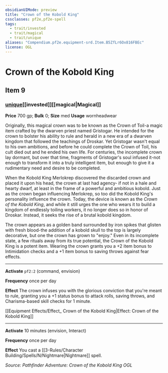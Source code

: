 ```yaml
---
obsidianUIMode: preview
title: "Crown of the Kobold King"
cssclasses: pf2e,pf2e-spell
tags:
  - trait/invested
  - trait/magical
  - trait/unique
aliases: "Compendium.pf2e.equipment-srd.Item.B5ZfLr6Ox816FBEc"
license: OGL
---
```

# Crown of the Kobold King
## Item 9
### [unique](unique.md "Unique Rarity Trait")[[invested]][[magical|Magical]]


**Price** 700 gp; 
**Bulk** 0; **Size** med
**Usage** wornheadwear

Originally, this magical crown was to be known as the Crown of Toil-a magic item crafted by the dwarven priest named Gristogar. He intended for the crown to bolster his ability to rule and herald in a new era of a dwarven kingdom that followed the teachings of Droskar. Yet Gristogar wasn't equal to his own ambitions, and before he could complete the Crown of Toil, his cult died out and he ended his own life. For centuries, the incomplete crown lay dormant, but over that time, fragments of Gristogar's soul infused it-not enough to transform it into a truly intelligent item, but enough to give it a rudimentary need and desire to be completed.

When the Kobold King Merlokrep discovered the discarded crown and placed it upon his head, the crown at last had agency- if not in a hale and hearty dwarf, at least in the frame of a powerful and ambitious kobold. Just as the crown began influencing Merlokrep, so too did the Kobold King's personality influence the crown. Today, the device is known as the _Crown of the Kobold King_, and while it still urges the one who wears it to build a kingdom of endlessly toiling workers, it no longer does so in honor of Droskar. Instead, it seeks the rise of a brutal kobold kingdom.

The crown appears as a golden band surrounded by iron spikes that glisten with fresh blood-the addition of a kobold skull to the top is largely decorative, but one the crown has grown to "enjoy." Even in its incomplete state, a few rituals away from its true potential, the Crown of the Kobold King is a potent item. Wearing the crown grants you a +2 item bonus to Intimidation checks and a +1 item bonus to saving throws against fear effects.

* * *

**Activate** `pf2:2` (command, envision)

**Frequency** once per day

**Effect** The crown infuses you with the glorious conviction that you're meant to rule, granting you a +1 status bonus to attack rolls, saving throws, and Charisma-based skill checks for 1 minute.

[[Equipment Effects/Effect_ Crown of the Kobold King|Effect: Crown of the Kobold King]]

* * *

**Activate** 10 minutes (envision, Interact)

**Frequency** once per day

**Effect** You cast a [[3-Rules/Character Building/Spells/N/Nightmare|Nightmare]] spell.

*Source: Pathfinder Adventure: Crown of the Kobold King*
*OGL*